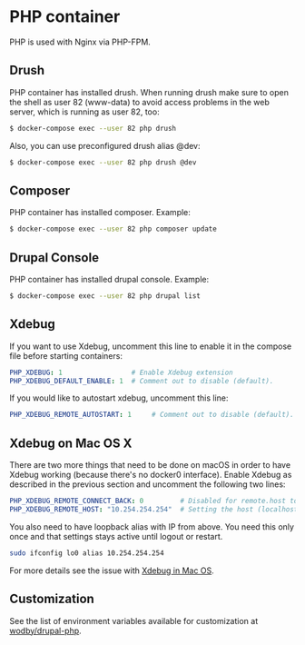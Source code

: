 # PHP container

PHP is used with Nginx via PHP-FPM. 

## Drush

PHP container has installed drush. When running drush make sure to open the shell as user 82 (www-data) to avoid access problems in the web server, which is running as user 82, too:
```bash
$ docker-compose exec --user 82 php drush
```

Also, you can use preconfigured drush alias @dev:
```bash
$ docker-compose exec --user 82 php drush @dev
```

## Composer

PHP container has installed composer. Example:
```bash
$ docker-compose exec --user 82 php composer update
```

## Drupal Console

PHP container has installed drupal console. Example:
```bash
$ docker-compose exec --user 82 php drupal list
```

## Xdebug

If you want to use Xdebug, uncomment this line to enable it in the compose file before starting containers:
```yml
PHP_XDEBUG: 1                 # Enable Xdebug extension
PHP_XDEBUG_DEFAULT_ENABLE: 1  # Comment out to disable (default).
```

If you would like to autostart xdebug, uncomment this line:
```yml
PHP_XDEBUG_REMOTE_AUTOSTART: 1     # Comment out to disable (default).
```

## Xdebug on Mac OS X

There are two more things that need to be done on macOS in order to have Xdebug working (because there's no docker0 interface). Enable Xdebug as described in the previous section and uncomment the following two lines:

```yml
PHP_XDEBUG_REMOTE_CONNECT_BACK: 0         # Disabled for remote.host to work (enabled by default)
PHP_XDEBUG_REMOTE_HOST: "10.254.254.254"  # Setting the host (localhost by default)
```

You also need to have loopback alias with IP from above. You need this only once and that settings stays active until logout or restart.

```bash
sudo ifconfig lo0 alias 10.254.254.254
```

For more details see the issue with [Xdebug in Mac OS](https://github.com/Wodby/drupal-php/issues/1).

## Customization

See the list of environment variables available for customization at [wodby/drupal-php](https://github.com/wodby/drupal-php).
